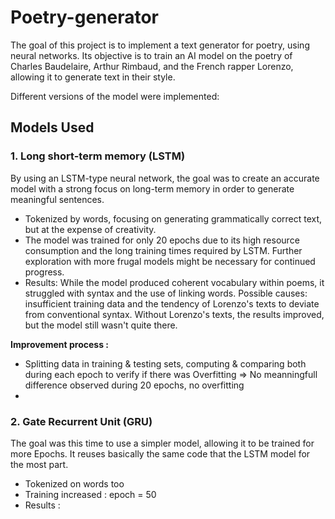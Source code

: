 # Poetry-generator
The goal of this project is to implement a text generator for poetry, using neural networks.
Its objective is to train an AI model on the poetry of Charles Baudelaire, Arthur Rimbaud, and the French rapper Lorenzo, allowing it to generate text in their style.

Different versions of the model were implemented:

## Models Used

### 1. Long short-term memory (LSTM)
By using an LSTM-type neural network, the goal was to create an accurate model with a strong focus on long-term memory in order to generate meaningful sentences.
- Tokenized by words, focusing on generating grammatically correct text, but at the expense of creativity.
- The model was trained for only 20 epochs due to its high resource consumption and the long training times required by LSTM. Further exploration with more frugal models might be necessary for continued progress.
- Results: While the model produced coherent vocabulary within poems, it struggled with syntax and the use of linking words. Possible causes: insufficient training data and the tendency of Lorenzo's texts to deviate from conventional syntax. Without Lorenzo's texts, the results improved, but the model still wasn't quite there.

**Improvement process :**
- Splitting data in training & testing sets, computing & comparing both during each epoch to verify if there was Overfitting => No meanningfull difference observed during 20 epochs, no overfitting
- 

### 2. Gate Recurrent Unit (GRU)
The goal was this time to use a simpler model, allowing it to be trained for more Epochs. It reuses basically the same code that the LSTM model for the most part.
- Tokenized on words too
- Training increased : epoch = 50
- Results : 
